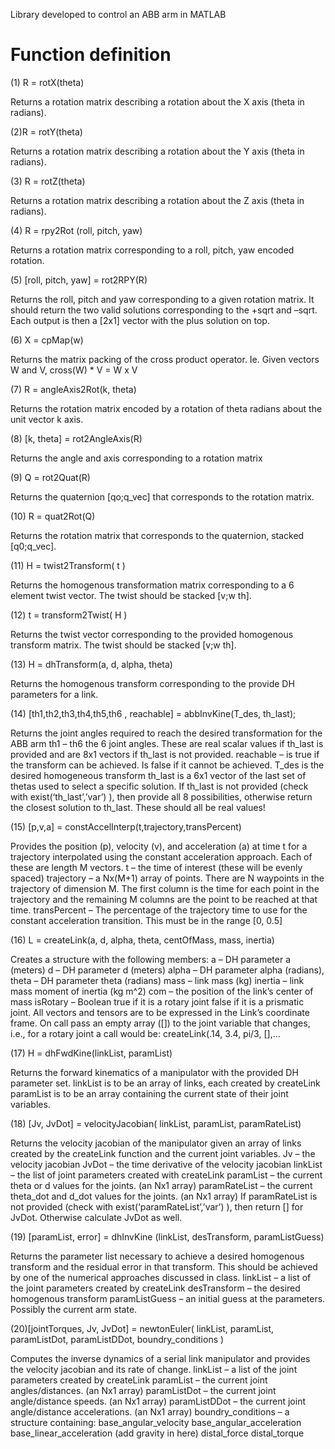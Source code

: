 Library developed to control an ABB arm in MATLAB


# Function definition

(1) R = rotX(theta) 

Returns a rotation matrix describing a rotation
about the X axis (theta in radians).

(2)R = rotY(theta) 

Returns a rotation matrix describing a rotation
about the Y axis (theta in radians).

(3) R = rotZ(theta) 

Returns a rotation matrix describing a rotation
about the Z axis (theta in radians).

(4) R = rpy2Rot (roll, pitch, yaw) 

Returns a rotation matrix corresponding to a roll,
pitch, yaw encoded rotation.

(5) [roll, pitch, yaw] = rot2RPY(R)

Returns the roll, pitch and yaw corresponding to a
given rotation matrix. It should return the two
valid solutions corresponding to the +sqrt and 
–sqrt. Each output is then a [2x1] vector with
the plus solution on top.

(6) X = cpMap(w) 

Returns the matrix packing of the cross product
operator. Ie. Given vectors W and V, cross(W) *
V = W x V


(7) R = angleAxis2Rot(k, theta) 

Returns the rotation matrix encoded by a rotation
of theta radians about the unit vector k axis.


(8) [k, theta] = rot2AngleAxis(R) 

Returns the angle and axis corresponding to a
rotation matrix

(9) Q = rot2Quat(R) 

Returns the quaternion [qo;q_vec] that
corresponds to the rotation matrix.

(10) R = quat2Rot(Q)

Returns the rotation matrix that corresponds to
the quaternion, stacked [q0;q_vec]. 

(11) H = twist2Transform( t ) 

Returns the homogenous transformation matrix
corresponding to a 6 element twist vector. The
twist should be stacked [v;w th].

(12) t = transform2Twist( H ) 

Returns the twist vector corresponding to the
provided homogenous transform matrix. The
twist should be stacked [v;w th].

(13) H = dhTransform(a, d, alpha, theta) 

Returns the homogenous transform corresponding
to the provide DH parameters for a link.

(14) [th1,th2,th3,th4,th5,th6 , reachable] = abbInvKine(T_des, th_last);

Returns the joint angles required to reach the desired transformation for the ABB arm
th1 – th6 the 6 joint angles. These are real scalar values if th_last is provided and are 8x1 vectors if th_last is not provided.
reachable – is true if the transform can be achieved. Is false if it cannot be achieved.
T_des is the desired homogeneous transform
th_last is a 6x1 vector of the last set of thetas used to select a specific solution. If th_last is not provided (check with exist(‘th_last’,’var’) ), then provide all 8 possibilities, otherwise return the closest solution to th_last. These should all be real values!


(15) [p,v,a] = constAccelInterp(t,trajectory,transPercent)

Provides the position (p), velocity (v), and acceleration (a) at time t for a trajectory interpolated using the constant acceleration approach. Each of these are length M vectors.
t – the time of interest (these will be evenly spaced)
trajectory – a Nx(M+1) array of points. There are N waypoints in the trajectory of dimension M. The first column is the time for each point in the trajectory and the remaining M columns are the point to be reached at that time.
transPercent – The percentage of the trajectory time to use for the constant acceleration transition. This must be in the range [0, 0.5]


(16) L = createLink(a, d, alpha, theta, centOfMass, mass, inertia) 

Creates a structure with the following members:
a – DH parameter a (meters)
d – DH parameter d (meters)
alpha – DH parameter alpha (radians),
theta – DH parameter theta (radians)
mass – link mass (kg)
inertia – link mass moment of inertia (kg m^2)
com – the position of the link’s center of mass
isRotary – Boolean true if it is a rotary joint false if it is a prismatic joint.
All vectors and tensors are to be expressed in the Link’s coordinate frame.
On call pass an empty array ([]) to the joint variable that changes, i.e., for a rotary joint a call would be: createLink(.14, 3.4, pi/3, [],…

(17) H = dhFwdKine(linkList, paramList)

Returns the forward kinematics of a manipulator with the provided DH parameter set.
linkList is to be an array of links, each created by createLink
paramList is to be an array containing the current state of their joint variables.

(18) [Jv, JvDot] = velocityJacobian( linkList, paramList, paramRateList)

Returns the velocity jacobian of the manipulator given an array of links created by the createLink function and the current joint variables.
Jv – the velocity jacobian
JvDot – the time derivative of the velocity jacobian
linkList – the list of joint parameters created with createLink
paramList – the current theta or d values for the joints. (an Nx1 array)
paramRateList – the current theta_dot and d_dot values for the joints. (an Nx1 array)
If paramRateList is not provided (check with exist(‘paramRateList’,’var’) ), then return [] for JvDot. Otherwise calculate JvDot as well.

(19) [paramList, error] = dhInvKine (linkList, desTransform, paramListGuess)

Returns the parameter list necessary to achieve a desired homogenous transform and the residual error in that transform. This should be achieved by one of the numerical approaches discussed in class.
linkList – a list of the joint parameters created by createLink
desTransform – the desired homogenous transform
paramListGuess – an initial guess at the parameters. Possibly the current arm state.

(20)[jointTorques, Jv, JvDot] = newtonEuler( linkList, paramList, paramListDot, paramListDDot, boundry_conditions )

Computes the inverse dynamics of a serial link manipulator and provides the velocity jacobian and its rate of change.
linkList – a list of the joint parameters created by createLink
paramList – the current joint angles/distances. (an Nx1 array)
paramListDot – the current joint angle/distance speeds. (an Nx1 array)
paramListDDot – the current joint angle/distance accelerations. (an Nx1 array)
boundry_conditions – a structure containing:
base_angular_velocity
base_angular_acceleration
base_linear_acceleration (add gravity in here)
distal_force
distal_torque




